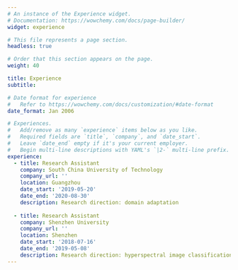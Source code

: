 ```yaml
---
# An instance of the Experience widget.
# Documentation: https://wowchemy.com/docs/page-builder/
widget: experience

# This file represents a page section.
headless: true

# Order that this section appears on the page.
weight: 40

title: Experience
subtitle:

# Date format for experience
#   Refer to https://wowchemy.com/docs/customization/#date-format
date_format: Jan 2006

# Experiences.
#   Add/remove as many `experience` items below as you like.
#   Required fields are `title`, `company`, and `date_start`.
#   Leave `date_end` empty if it's your current employer.
#   Begin multi-line descriptions with YAML's `|2-` multi-line prefix.
experience:
  - title: Research Assistant
    company: South China University of Technology
    company_url: ''
    location: Guangzhou
    date_start: '2019-05-20'
    date_end: '2020-08-30'
    description: Research direction: domain adaptation
    
  - title: Research Assistant
    company: Shenzhen University
    company_url: ''
    location: Shenzhen
    date_start: '2018-07-16'
    date_end: '2019-05-08'
    description: Research direction: hyperspectral image classification
---
```

